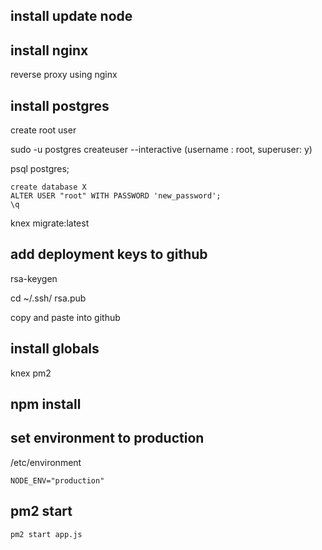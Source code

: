 ## install update node

## install nginx
reverse proxy using nginx

## install postgres
create root user

sudo -u postgres createuser --interactive
    (username : root, superuser: y)

psql postgres;

    create database X
    ALTER USER "root" WITH PASSWORD 'new_password';
    \q


knex migrate:latest

## add deployment keys to github
rsa-keygen

cd ~/.ssh/ rsa.pub

copy and paste into github

## install globals
knex pm2

## npm install

## set environment to production

/etc/environment

    NODE_ENV="production"

## pm2 start

`pm2 start app.js`

